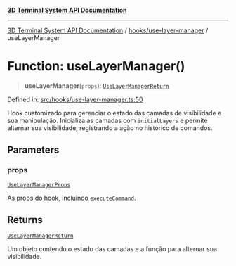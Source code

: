[**3D Terminal System API Documentation**](../../../README.md)

***

[3D Terminal System API Documentation](../../../README.md) / [hooks/use-layer-manager](../README.md) / useLayerManager

# Function: useLayerManager()

> **useLayerManager**(`props`): [`UseLayerManagerReturn`](../interfaces/UseLayerManagerReturn.md)

Defined in: [src/hooks/use-layer-manager.ts:50](https://github.com/Dicommunitas/ThreeJS_Terminal_3D2/blob/7cc56be20ce03492e7afbc2e75ffa70f9c523fe8/src/hooks/use-layer-manager.ts#L50)

Hook customizado para gerenciar o estado das camadas de visibilidade e sua manipulação.
Inicializa as camadas com `initialLayers` e permite alternar sua visibilidade,
registrando a ação no histórico de comandos.

## Parameters

### props

[`UseLayerManagerProps`](../interfaces/UseLayerManagerProps.md)

As props do hook, incluindo `executeCommand`.

## Returns

[`UseLayerManagerReturn`](../interfaces/UseLayerManagerReturn.md)

Um objeto contendo o estado das camadas e a função para alternar sua visibilidade.
